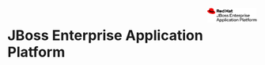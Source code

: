 <img src="image/jbeap.png" width="100" align="right" />

JBoss Enterprise Application Platform 
=====================================
